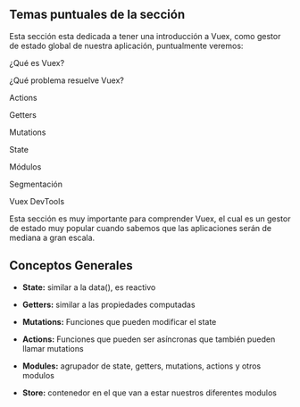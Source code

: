 ## Temas puntuales de la sección

Esta sección esta dedicada a tener una introducción a Vuex, como gestor de estado global de nuestra aplicación, puntualmente veremos:

¿Qué es Vuex?

¿Qué problema resuelve Vuex?

Actions

Getters

Mutations

State

Módulos

Segmentación

Vuex DevTools

Esta sección es muy importante para comprender Vuex, el cual es un gestor de estado muy popular cuando sabemos que las aplicaciones serán de mediana a gran escala.

## Conceptos Generales

- **State:** similar a la data(), es reactivo

- **Getters:** similar a las propiedades computadas

- **Mutations:** Funciones que pueden modificar el state

- **Actions:** Funciones que pueden ser asíncronas que también pueden llamar mutations

- **Modules:** agrupador de state, getters, mutations, actions y otros modulos

- **Store:** contenedor en el que van a estar nuestros diferentes modulos

